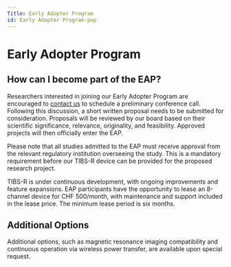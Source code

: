 ```yaml
---
Title: Early Adopter Program
id: Early Adopter Program-pop
---
```

# Early Adopter Program

## How can I become part of the EAP?

Researchers interested in joining our Early Adopter Program are encouraged to [contact us](mailto:eap@temporalinterference.com) to schedule a preliminary conference call. Following this discussion, a short written proposal needs to be submitted for consideration. Proposals will be reviewed by our board based on their scientific significance, relevance, originality, and feasibility. Approved projects will then officially enter the EAP.

Please note that all studies admitted to the EAP must receive approval from the relevant regulatory institution overseeing the study. This is a mandatory requirement before our TIBS-R device can be provided for the proposed research project.

TIBS-R is under continuous development, with ongoing improvements and feature expansions. EAP participants have the opportunity to lease an 8-channel device for CHF 500/month, with maintenance and support included in the lease price. The minimum lease period is six months.

## Additional Options

Additional options, such as magnetic resonance imaging compatibility and continuous operation via wireless power transfer, are available upon special request.
